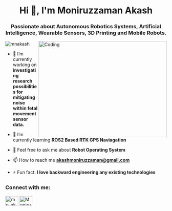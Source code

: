 <h1 align="center">Hi 👋, I'm Moniruzzaman Akash</h1>
<h3 align="center">Passionate about Autonomous Robotics Systems, Artificial Intelligence, Wearable Sensors, 3D Printing and Mobile Robots.</h3>
<img align="right" alt="Coding" width="400" height="300" src="img/ProjectsShow.gif">
<p align="left"> <img src="https://komarev.com/ghpvc/?username=mnakash&label=Profile%20views&color=0e75b6&style=flat" alt="mnakash" /> </p>

- 🔭 I’m currently working on **investigating research possibilities for mitigating noise within fetal movement sensor data.**

- 🌱 I’m currently learning **ROS2 Based RTK GPS Naviagation**

- 💬 Feel free to ask me about **Robot Operating System**

- 📫 How to reach me **akashmoniruzzaman@gmail.com**

- ⚡ Fun fact: **I love backward engineering any existing technologies**


<h3 align="left">Connect with me:</h3>
<p align="left">
    <a href="https://twitter.com/mn_akash" target="blank"><img align="center" src="https://raw.githubusercontent.com/rahuldkjain/github-profile-readme-generator/master/src/images/icons/Social/twitter.svg" alt="mn_akash" height="30" width="40" /></a>
    <a href="https://www.linkedin.com/in/moniruzzaman-akash/" target="blank"><img align="center" src="https://raw.githubusercontent.com/rahuldkjain/github-profile-readme-generator/master/src/images/icons/Social/linked-in-alt.svg" alt="Moniruzzaman-akash" height="30" width="40" /></a>

</p>